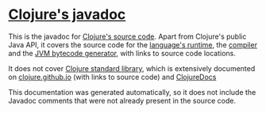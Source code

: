 # [Clojure's javadoc](docs/index.html?overview-summary.html)

This is the javadoc for [Clojure's source code](https://github.com/clojure/clojure/).
Apart from Clojure's public Java API, it covers the source code for
the [language's runtime](docs/clojure/lang/RT.html),
the [compiler](docs/clojure/lang/Compiler.html) and
the [JVM bytecode generator](docs/clojure/asm/package-summary.html), with links to source code locations.

It does not cover [Clojure standard library](https://github.com/clojure/clojure/blob/master/src/clj/clojure),
 which is extensively documented on
[clojure.github.io](https://clojure.github.io/clojure/clojure.core-api.html) (with links to
source code) and [ClojureDocs](https://clojuredocs.org/core-library)

This documentation was generated automatically, so it does not include the Javadoc comments that were
not already present in the source code.

